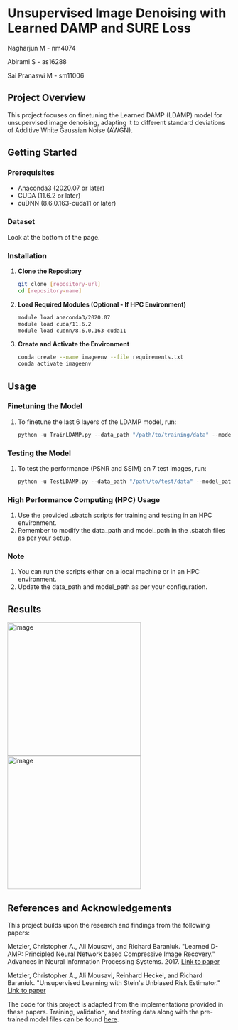# Unsupervised Image Denoising with Learned DAMP and SURE Loss

Nagharjun M - nm4074

Abirami S - as16288

Sai Pranaswi M - sm11006

## Project Overview
This project focuses on finetuning the Learned DAMP (LDAMP) model for unsupervised image denoising, adapting it to different standard deviations of Additive White Gaussian Noise (AWGN).

## Getting Started

### Prerequisites
- Anaconda3 (2020.07 or later)
- CUDA (11.6.2 or later)
- cuDNN (8.6.0.163-cuda11 or later)

### Dataset
Look at the bottom of the page.

### Installation

1. **Clone the Repository**
   ```bash
   git clone [repository-url]
   cd [repository-name]
   
2. **Load Required Modules (Optional - If HPC Environment)**
   ```bash
   module load anaconda3/2020.07
   module load cuda/11.6.2
   module load cudnn/8.6.0.163-cuda11

3. **Create and Activate the Environment**
   ```bash
   conda create --name imageenv --file requirements.txt
   conda activate imageenv

## Usage

### Finetuning the Model
1. To finetune the last 6 layers of the LDAMP model, run:
   ```python
   python -u TrainLDAMP.py --data_path "/path/to/training/data" --model_path "/path/to/pretrained/models"

### Testing the Model
1. To test the performance (PSNR and SSIM) on 7 test images, run:
   ```python
   python -u TestLDAMP.py --data_path "/path/to/test/data" --model_path "/path/to/pretrained/models"

### High Performance Computing (HPC) Usage
1. Use the provided .sbatch scripts for training and testing in an HPC environment.
2. Remember to modify the data_path and model_path in the .sbatch files as per your setup.

### Note
1. You can run the scripts either on a local machine or in an HPC environment.
2. Update the data_path and model_path as per your configuration.

## Results
<img width="300" alt="image" src="https://github.com/Nagharjun17/Unsupervised_Image_Denoising/assets/64778259/20aa7825-c736-4978-91ad-caee01b8b3a9">
<img width="300" alt="image" src="https://github.com/Nagharjun17/Unsupervised_Image_Denoising/assets/64778259/965bf9df-ef2b-49f4-9aa5-532f71b8b0ab">


## References and Acknowledgements
This project builds upon the research and findings from the following papers:

Metzler, Christopher A., Ali Mousavi, and Richard Baraniuk. "Learned D-AMP: Principled Neural Network based Compressive Image Recovery." Advances in Neural Information Processing Systems. 2017. [Link to paper](http://papers.nips.cc/paper/6774-learned-d-amp-principled-neural-network-based-compressive-image-recovery.pdf)

Metzler, Christopher A., Ali Mousavi, Reinhard Heckel, and Richard Baraniuk. "Unsupervised Learning with Stein's Unbiased Risk Estimator." [Link to paper](https://arxiv.org/abs/1805.10531)

The code for this project is adapted from the implementations provided in these papers. Training, validation, and testing data along with the pre-trained model files can be found [here](https://rice.app.box.com/v/LDAMP-LargeFiles).
